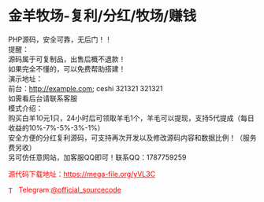 # 金羊牧场-复利/分红/牧场/赚钱

PHP源码，安全可靠，无后门！！<br>提醒：<br>源码属于可复制品，出售后概不退款！<br>如果完全不懂的，可以免费帮助搭建！<br>演示地址：<br>前台：http://example.com; ceshi 321321 321321<br>如需看后台请联系客服<br>模式介绍：<br>购买白羊10元1只，24小时后可领取羊毛1个，羊毛可以提现，支持5代提成（每日收益的10%-7%-5%-3%-1%）<br>安全方便的分红复利源码，可支持再次开发以及修改源码内容和数据比例！（服务费另收）<br>另可仿任意网站，加客服QQ即可！联系QQ：1787759259<br>


<p style="color: red;">源代码下载地址：<a href="https://mega-file.org/yVL3C" style="color: red;">https://mega-file.org/yVL3C</a></p><p style="color: red;"><img src="https://cdn-icons-png.flaticon.com/512/2111/2111646.png" alt="Telegram Icon" style="width: 16px; vertical-align: middle; margin-right: 5px;">Telegram:<a href="https://t.me/official_sourcecode" style="color: red;">@official_sourcecode</a></p>